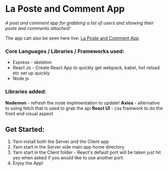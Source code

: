 # La Poste and Comment App

_A post and comment app for grabbing a list of users and showing their posts and comments attached!_

The app can also be seen here live: [La Poste and Comment App](https://shrouded-caverns-10408.herokuapp.com/)

### Core Languages / Libraries / Frameworks used:

* Express - skeleton
* React Js - Create React App to quickly get webpack, babel, hot reload etc set up quickly
* Node js

### Libraries added:

**Nodemon** - refresh the node implimentation to update!
**Axios** - alternative to using fetch that is used to grab the api
**React UI** - css framwork to do the front end visual aspect

## Get Started:

1.  Yarn install both the Server and the Client app
2.  Yarn start in the Server side main app home directory
3.  Yarn start in the Client folder - React's default port will be taken just hit yes when asked if you would like to use another port.
4.  Enjoy the App!
